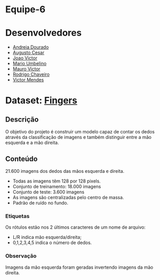 # Equipe-6

# Desenvolvedores

- [Andreia Dourado](https://github.com/andreiadourado)
- [Augusto Cesar](https://github.com/augustces)
- [Joao Victor](https://github.com/JoaoPROFECIA)
- [Mario Umbelino](https://github.com/marioumbelino)
- [Mauro Victor](https://github.com/MauroV27)
- [Rodrigo Chaveiro](https://github.com/big-rodrigo)
- [Victor Mendes](https://github.com/dvktr)

# Dataset: [Fingers](https://www.kaggle.com/datasets/koryakinp/fingers)

## Descrição
O objetivo do projeto é construir um modelo capaz de contar os dedos através da classificação de imagens e também distinguir entre a mão esquerda e a mão direita.

## Conteúdo
21.600 imagens dos dedos das mãos esquerda e direita.

- Todas as imagens têm 128 por 128 pixels.
- Conjunto de treinamento: 18.000 imagens
- Conjunto de teste: 3.600 imagens
- As imagens são centralizadas pelo centro de massa.
- Padrão de ruído no fundo.

### Etiquetas
Os rótulos estão nos 2 últimos caracteres de um nome de arquivo:
- L/R indica mão esquerda/direita; 
- 0,1,2,3,4,5 indica o número de dedos.

### Observação
Imagens da mão esquerda foram geradas invertendo imagens da mão direita.
